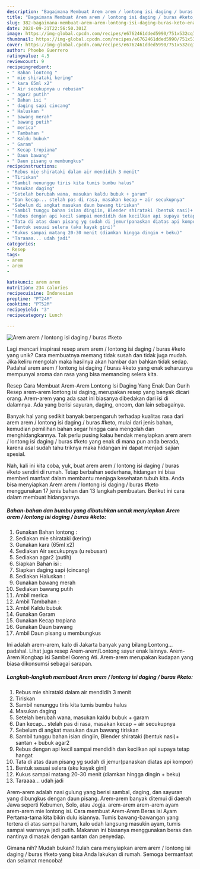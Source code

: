 ```yaml
---
description: "Bagaimana Membuat Arem arem / lontong isi daging / buras #keto, Enak Banget"
title: "Bagaimana Membuat Arem arem / lontong isi daging / buras #keto, Enak Banget"
slug: 382-bagaimana-membuat-arem-arem-lontong-isi-daging-buras-keto-enak-banget
date: 2020-09-21T22:56:50.301Z
image: https://img-global.cpcdn.com/recipes/e6762461dded5990/751x532cq70/arem-arem-lontong-isi-daging-buras-keto-foto-resep-utama.jpg
thumbnail: https://img-global.cpcdn.com/recipes/e6762461dded5990/751x532cq70/arem-arem-lontong-isi-daging-buras-keto-foto-resep-utama.jpg
cover: https://img-global.cpcdn.com/recipes/e6762461dded5990/751x532cq70/arem-arem-lontong-isi-daging-buras-keto-foto-resep-utama.jpg
author: Phoebe Guerrero
ratingvalue: 4.5
reviewcount: 9
recipeingredient:
- " Bahan lontong "
- " mie shirataki kering"
- " kara 65ml x2"
- " Air secukupnya u rebusan"
- " agar2 putih"
- " Bahan isi "
- " daging sapi cincang"
- " Haluskan "
- " bawang merah"
- " bawang putih"
- " merica"
- " Tambahan "
- " Kaldu bubuk"
- " Garam"
- " Kecap tropiana"
- " Daun bawang"
- " Daun pisang u membungkus"
recipeinstructions:
- "Rebus mie shirataki dalam air mendidih 3 menit"
- "Tiriskan"
- "Sambil nenunggu tiris kita tumis bumbu halus"
- "Masukan daging"
- "Setelah berubah wana, masukan kaldu bubuk + garam"
- "Dan kecap... stelah pas di rasa, masakan kecap + air secukupnya"
- "Sebelum di angkat masukan daun bawang tiriskan"
- "Sambil tunggu bahan isian dingiin, Blender shirataki (bentuk nasi)+ santan + bubuk agar2"
- "Rebus dengan api kecil sampai mendidih dan kecilkan api supaya tetap hangat"
- "Tata di atas daun pisang yg sudah di jemur(panaskan diatas api kompor)"
- "Bentuk sesuai selera (aku kayak gini)"
- "Kukus sampai matang 20-30 menit (diamkan hingga dingin + beku)"
- "Taraaaa... udah jadi"
categories:
- Resep
tags:
- arem
- arem
- 

katakunci: arem arem  
nutrition: 234 calories
recipecuisine: Indonesian
preptime: "PT24M"
cooktime: "PT52M"
recipeyield: "3"
recipecategory: Lunch

---
```



![Arem arem / lontong isi daging / buras #keto](https://img-global.cpcdn.com/recipes/e6762461dded5990/751x532cq70/arem-arem-lontong-isi-daging-buras-keto-foto-resep-utama.jpg)

Lagi mencari inspirasi resep arem arem / lontong isi daging / buras #keto yang unik? Cara membuatnya memang tidak susah dan tidak juga mudah. Jika keliru mengolah maka hasilnya akan hambar dan bahkan tidak sedap. Padahal arem arem / lontong isi daging / buras #keto yang enak seharusnya mempunyai aroma dan rasa yang bisa memancing selera kita.

Resep Cara Membuat Arem-Arem Lontong Isi Daging Yang Enak Dan Gurih Resep arem-arem lontong isi daging, merupakan resep yang banyak dicari orang. Arem-arem yang ada saat ini biasanya dibedakan dari isi di dalamnya. Ada yang berisi sayuran, daging, oncom, dan lain sebagainya.

Banyak hal yang sedikit banyak berpengaruh terhadap kualitas rasa dari arem arem / lontong isi daging / buras #keto, mulai dari jenis bahan, kemudian pemilihan bahan segar hingga cara mengolah dan menghidangkannya. Tak perlu pusing kalau hendak menyiapkan arem arem / lontong isi daging / buras #keto yang enak di mana pun anda berada, karena asal sudah tahu triknya maka hidangan ini dapat menjadi sajian spesial.


Nah, kali ini kita coba, yuk, buat arem arem / lontong isi daging / buras #keto sendiri di rumah. Tetap berbahan sederhana, hidangan ini bisa memberi manfaat dalam membantu menjaga kesehatan tubuh kita. Anda bisa menyiapkan Arem arem / lontong isi daging / buras #keto menggunakan 17 jenis bahan dan 13 langkah pembuatan. Berikut ini cara dalam membuat hidangannya.

<!--inarticleads1-->

##### Bahan-bahan dan bumbu yang dibutuhkan untuk menyiapkan Arem arem / lontong isi daging / buras #keto:

1. Gunakan  Bahan lontong :
1. Sediakan  mie shirataki (kering)
1. Gunakan  kara (65ml x2)
1. Sediakan  Air secukupnya (u rebusan)
1. Sediakan  agar2 (putih)
1. Siapkan  Bahan isi :
1. Siapkan  daging sapi (cincang)
1. Sediakan  Haluskan :
1. Gunakan  bawang merah
1. Sediakan  bawang putih
1. Ambil  merica
1. Ambil  Tambahan :
1. Ambil  Kaldu bubuk
1. Gunakan  Garam
1. Gunakan  Kecap tropiana
1. Gunakan  Daun bawang
1. Ambil  Daun pisang u membungkus


Ini adalah arem-arem, kalo di Jakarta banyak yang bilang Lontong… padahal. Lihat juga resep Arem-arem/Lontong sayur enak lainnya. Arem-Arem Kongbap isi Sambel Goreng Ati. Arem-arem merupakan kudapan yang biasa dikonsumsi sebagai sarapan. 

<!--inarticleads2-->

##### Langkah-langkah membuat Arem arem / lontong isi daging / buras #keto:

1. Rebus mie shirataki dalam air mendidih 3 menit
1. Tiriskan
1. Sambil nenunggu tiris kita tumis bumbu halus
1. Masukan daging
1. Setelah berubah wana, masukan kaldu bubuk + garam
1. Dan kecap... stelah pas di rasa, masakan kecap + air secukupnya
1. Sebelum di angkat masukan daun bawang tiriskan
1. Sambil tunggu bahan isian dingiin, Blender shirataki (bentuk nasi)+ santan + bubuk agar2
1. Rebus dengan api kecil sampai mendidih dan kecilkan api supaya tetap hangat
1. Tata di atas daun pisang yg sudah di jemur(panaskan diatas api kompor)
1. Bentuk sesuai selera (aku kayak gini)
1. Kukus sampai matang 20-30 menit (diamkan hingga dingin + beku)
1. Taraaaa... udah jadi


Arem-arem adalah nasi gulung yang berisi sambal, daging, dan sayuran yang dibungkus dengan daun pisang. Arem-arem banyak ditemui di daerah Jawa seperti Kebumen, Solo, atau Jogja. arem-arem arem-arem ayam arem-arem mie lontong isi. Cara membuat Arem-Arem Beras isi Ayam Pertama-tama kita bikin dulu isiannya. Tumis bawang-bawangan yang tertera di atas sampai harum, kalo udah langsung masukin ayam, tumis sampai warnanya jadi putih. Makanan ini biasanya menggunakan beras dan nantinya dimasak dengan santan dan penyedap. 

Gimana nih? Mudah bukan? Itulah cara menyiapkan arem arem / lontong isi daging / buras #keto yang bisa Anda lakukan di rumah. Semoga bermanfaat dan selamat mencoba!
